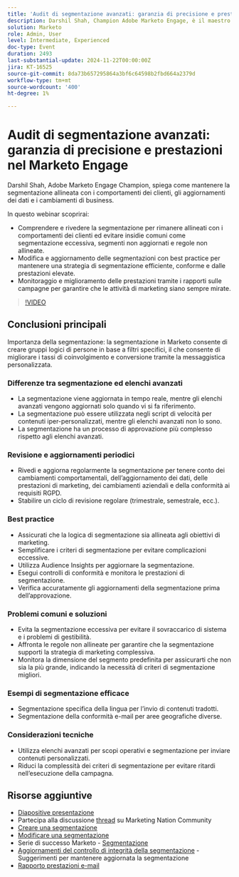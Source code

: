 ```yaml
---
title: 'Audit di segmentazione avanzati: garanzia di precisione e prestazioni nel Marketo Engage'
description: Darshil Shah, Champion Adobe Marketo Engage, è il maestro dei controlli avanzati di segmentazione, impara a ottimizzare le strategie di segmentazione, allinea i comportamenti dei clienti, mantiene la conformità ai requisiti RGPD e migliora le prestazioni di marketing attraverso best practice e aggiornamenti in tempo reale.
solution: Marketo
role: Admin, User
level: Intermediate, Experienced
doc-type: Event
duration: 2493
last-substantial-update: 2024-11-22T00:00:00Z
jira: KT-16525
source-git-commit: 8da73b657295864a3bf6c64598b2fbd664a2379d
workflow-type: tm+mt
source-wordcount: '400'
ht-degree: 1%

---
```



# Audit di segmentazione avanzati: garanzia di precisione e prestazioni nel Marketo Engage

Darshil Shah, Adobe Marketo Engage Champion, spiega come mantenere la segmentazione allineata con i comportamenti dei clienti, gli aggiornamenti dei dati e i cambiamenti di business.

In questo webinar scoprirai:

* Comprendere e rivedere la segmentazione per rimanere allineati con i comportamenti dei clienti ed evitare insidie comuni come segmentazione eccessiva, segmenti non aggiornati e regole non allineate.
* Modifica e aggiornamento delle segmentazioni con best practice per mantenere una strategia di segmentazione efficiente, conforme e dalle prestazioni elevate.
* Monitoraggio e miglioramento delle prestazioni tramite i rapporti sulle campagne per garantire che le attività di marketing siano sempre mirate.

>[!VIDEO](https://video.tv.adobe.com/v/3439383/?learn=on&enablevpops)

## Conclusioni principali

Importanza della segmentazione: la segmentazione in Marketo consente di creare gruppi logici di persone in base a filtri specifici, il che consente di migliorare i tassi di coinvolgimento e conversione tramite la messaggistica personalizzata.

### Differenze tra segmentazione ed elenchi avanzati

* La segmentazione viene aggiornata in tempo reale, mentre gli elenchi avanzati vengono aggiornati solo quando vi si fa riferimento.
* La segmentazione può essere utilizzata negli script di velocità per contenuti iper-personalizzati, mentre gli elenchi avanzati non lo sono.
* La segmentazione ha un processo di approvazione più complesso rispetto agli elenchi avanzati.

### Revisione e aggiornamenti periodici

* Rivedi e aggiorna regolarmente la segmentazione per tenere conto dei cambiamenti comportamentali, dell’aggiornamento dei dati, delle prestazioni di marketing, dei cambiamenti aziendali e della conformità ai requisiti RGPD.
* Stabilire un ciclo di revisione regolare (trimestrale, semestrale, ecc.).

### Best practice

* Assicurati che la logica di segmentazione sia allineata agli obiettivi di marketing.
* Semplificare i criteri di segmentazione per evitare complicazioni eccessive.
* Utilizza Audience Insights per aggiornare la segmentazione.
* Esegui controlli di conformità e monitora le prestazioni di segmentazione.
* Verifica accuratamente gli aggiornamenti della segmentazione prima dell’approvazione.

### Problemi comuni e soluzioni

* Evita la segmentazione eccessiva per evitare il sovraccarico di sistema e i problemi di gestibilità.
* Affronta le regole non allineate per garantire che la segmentazione supporti la strategia di marketing complessiva.
* Monitora la dimensione del segmento predefinita per assicurarti che non sia la più grande, indicando la necessità di criteri di segmentazione migliori.

### Esempi di segmentazione efficace

* Segmentazione specifica della lingua per l’invio di contenuti tradotti.
* Segmentazione della conformità e-mail per aree geografiche diverse.

### Considerazioni tecniche

* Utilizza elenchi avanzati per scopi operativi e segmentazione per inviare contenuti personalizzati.
* Riduci la complessità dei criteri di segmentazione per evitare ritardi nell’esecuzione della campagna.

## Risorse aggiuntive

* [Diapositive presentazione](https://engage.adobe.com/rs/360-KCI-804/images/AME_Learn%20From%20your%20peers%20Webinar_Advanced%20Segmentation%20Audits.pdf?version=0)
* Partecipa alla discussione [thread](https://nation.marketo.com/t5/product-discussions/register-now-learn-from-your-peers-advanced-segmentation-audits/td-p/353460) su Marketing Nation Community
* [Creare una segmentazione](https://experienceleague.adobe.com/en/docs/marketo/using/product-docs/personalization/segmentation-and-snippets/segmentation/create-a-segmentation)
* [Modificare una segmentazione](https://experienceleague.adobe.com/en/docs/marketo/using/product-docs/personalization/segmentation-and-snippets/segmentation/edit-a-segmentation)
* Serie di successo Marketo - [Segmentazione](https://nation.marketo.com/t5/product-blogs/marketo-success-series-segmentation/ba-p/304969)
* [Aggiornamenti del controllo di integrità della segmentazione](https://nation.marketo.com/t5/product-blogs/segmentation-health-check-updates-tips-and-tricks-for-keeping/ba-p/241963) - Suggerimenti per mantenere aggiornata la segmentazione
* [Rapporto prestazioni e-mail](https://experienceleague.adobe.com/en/docs/marketo/using/product-docs/email-marketing/email-programs/email-program-data/email-performance-report)
